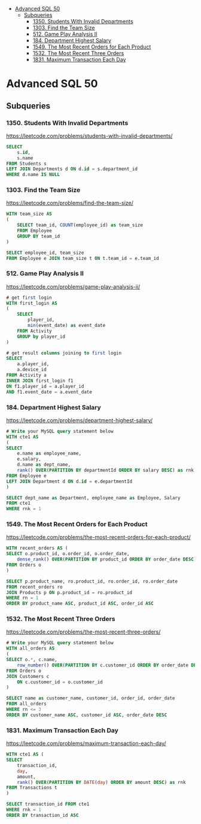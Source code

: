 - [Advanced SQL 50](#advanced-sql-50)
  - [Subqueries](#subqueries)
    - [1350. Students With Invalid Departments](#1350-students-with-invalid-departments)
    - [1303. Find the Team Size](#1303-find-the-team-size)
    - [512. Game Play Analysis II](#512-game-play-analysis-ii)
    - [184. Department Highest Salary](#184-department-highest-salary)
    - [1549. The Most Recent Orders for Each Product](#1549-the-most-recent-orders-for-each-product)
    - [1532. The Most Recent Three Orders](#1532-the-most-recent-three-orders)
    - [1831. Maximum Transaction Each Day](#1831-maximum-transaction-each-day)

# Advanced SQL 50

## Subqueries

### 1350. Students With Invalid Departments
https://leetcode.com/problems/students-with-invalid-departments/

```sql
SELECT 
    s.id, 
    s.name
FROM Students s
LEFT JOIN Departments d ON d.id = s.department_id
WHERE d.name IS NULL
```

### 1303. Find the Team Size
https://leetcode.com/problems/find-the-team-size/

```sql
WITH team_size AS
(
    SELECT team_id, COUNT(employee_id) as team_size
    FROM Employee 
    GROUP BY team_id
)

SELECT employee_id, team_size
FROM Employee e JOIN team_size t ON t.team_id = e.team_id
```
### 512. Game Play Analysis II
https://leetcode.com/problems/game-play-analysis-ii/

```sql
# get first login 
WITH first_login AS
(
    SELECT 
        player_id, 
        min(event_date) as event_date 
    FROM Activity 
    GROUP by player_id
)

# get result columns joining to first login
SELECT 
    a.player_id, 
    a.device_id
FROM Activity a
INNER JOIN first_login f1
ON f1.player_id = a.player_id
AND f1.event_date = a.event_date
```

### 184. Department Highest Salary
https://leetcode.com/problems/department-highest-salary/

```sql
# Write your MySQL query statement below
WITH cte1 AS 
(
SELECT 
    e.name as employee_name, 
    e.salary, 
    d.name as dept_name, 
    rank() OVER(PARTITION BY departmentId ORDER BY salary DESC) as rnk
FROM Employee e 
LEFT JOIN Department d ON d.id = e.departmentId
)

SELECT dept_name as Department, employee_name as Employee, Salary 
FROM cte1 
WHERE rnk = 1 
```

### 1549. The Most Recent Orders for Each Product
https://leetcode.com/problems/the-most-recent-orders-for-each-product/

```sql
WITH recent_orders AS (
SELECT o.product_id, o.order_id, o.order_date,
    dense_rank() OVER(PARTITION BY product_id ORDER BY order_date DESC) as rn
FROM Orders o
)

SELECT p.product_name, ro.product_id, ro.order_id, ro.order_date
FROM recent_orders ro
JOIN Products p ON p.product_id = ro.product_id
WHERE rn = 1
ORDER BY product_name ASC, product_id ASC, order_id ASC
```

### 1532. The Most Recent Three Orders
https://leetcode.com/problems/the-most-recent-three-orders/

```sql
# Write your MySQL query statement below
WITH all_orders AS 
(
SELECT o.*, c.name,
    row_number() OVER(PARTITION BY c.customer_id ORDER BY order_date DESC) as rn
FROM Orders o
JOIN Customers c 
    ON c.customer_id = o.customer_id
)

SELECT name as customer_name, customer_id, order_id, order_date
FROM all_orders
WHERE rn <= 3
ORDER BY customer_name ASC, customer_id ASC, order_date DESC
```

### 1831. Maximum Transaction Each Day
https://leetcode.com/problems/maximum-transaction-each-day/

```sql
WITH cte1 AS (
SELECT 
    transaction_id, 
    day, 
    amount,
    rank() OVER(PARTITION BY DATE(day) ORDER BY amount DESC) as rnk
FROM Transactions t
)

SELECT transaction_id FROM cte1
WHERE rnk = 1
ORDER BY transaction_id ASC
```
